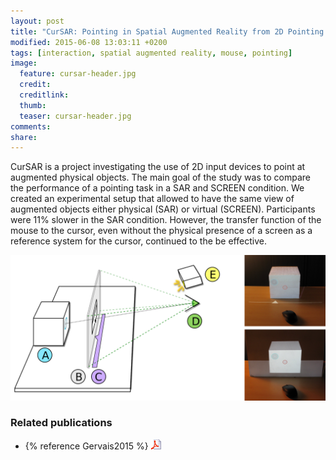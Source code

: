```yaml
---
layout: post
title: "CurSAR: Pointing in Spatial Augmented Reality from 2D Pointing Devices"
modified: 2015-06-08 13:03:11 +0200
tags: [interaction, spatial augmented reality, mouse, pointing]
image:
  feature: cursar-header.jpg
  credit: 
  creditlink: 
  thumb:
  teaser: cursar-header.jpg
comments: 
share: 
---
```


CurSAR is a project investigating the use of 2D input devices to point at augmented physical objects. The main goal of the study was to compare the performance of a pointing task in a SAR and SCREEN condition. We created an experimental setup that allowed to have the same view of augmented objects either physical (SAR) or virtual (SCREEN).  Participants were 11% slower in the SAR condition. However, the transfer function of the mouse to the cursor, even without the physical presence of a screen as a reference system for the cursor, continued to the be effective.

[![](/images/cursar-setup.png)](/images/cursar-setup.png)


### Related publications
- {% reference Gervais2015 %} <a href="https://hal.archives-ouvertes.fr/hal-01153647/document"><img src="/images/pdf.png"/></a>